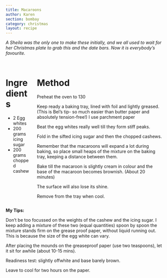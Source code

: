 ```yaml
---
title: Macaroons
author: Karen
section: bombay
category: christmas
layout: recipe
---
```

_A Sheila was the only one to make these initially, and we all used to wait for her Christmas plate to grab this and the date bars. Now it is everybody’s favourite._

<br>
<div class='columns'> <div class='column is-one-third p-3' markdown='1'>

# Ingredients

* 2 Egg whites
* 200 grams icing sugar
* 200 grams chopped cashew



</div> <div class='column is-two-thirds p-3' markdown='1'>

# Method

Preheat the oven to 130 

Keep ready a baking tray, lined with foil and lightly greased. (This is Bel’s tip- so much easier than butter paper and absolutely tension-free!) I use parchment paper

Beat the egg whites really well till they form stiff peaks.

Fold in the sifted icing sugar and then the chopped cashews.

Remember that the macaroons will expand a lot during baking, so place small heaps of the mixture on the baking tray, keeping a distance between them.

Bake till the macaroon is slightly cream in colour and the base of the macaroon becomes brownish. (About 20 minutes)

The surface will also lose its shine.

Remove from the tray when cool.

</div> </div>

**My Tips:**

Don’t be too focussed on the weights of the cashew and the icing sugar. I keep adding a mixture of these two (equal quantities) spoon by spoon the mixture stands firm on the grease proof paper, without liquid running out. This is because the size of the egg white can vary.

After placing the mounds on the greaseproof paper (use two teaspoons), let it sit for awhile (about 10-15 mins).

Readiness test: slightly offwhite and base barely brown.

Leave to cool for two hours on the paper.




